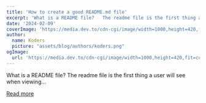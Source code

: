 ```yaml
---
title: 'How to create a good README.md file'
excerpt: 'What is a README file?   The readme file is the first thing a user will see when viewing...'
date: '2024-02-09'
coverImage: 'https://media.dev.to/cdn-cgi/image/width=1000,height=420,fit=cover,gravity=auto,format=auto/https%3A%2F%2Fdev-to-uploads.s3.amazonaws.com%2Fuploads%2Farticles%2Frb46gni0wl2759llb6xs.png'
author:
  name: Koders
  picture: "assets/blog/authors/koders.png"
ogImage:
  url: 'https://media.dev.to/cdn-cgi/image/width=1000,height=420,fit=cover,gravity=auto,format=auto/https%3A%2F%2Fdev-to-uploads.s3.amazonaws.com%2Fuploads%2Farticles%2Frb46gni0wl2759llb6xs.png'
---
```


What is a README file?   The readme file is the first thing a user will see when viewing...

[Read more](https://dev.to/yuridevat/how-to-create-a-good-readmemd-file-4pa2)
